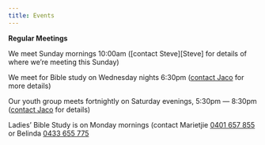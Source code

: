 ```yaml
---
title: Events
---
```


[Jaco]: mailto:jaco@thehomechurch.com.au "Send email to: jaco@thehomechurch.com.au"

**Regular Meetings**

We meet Sunday mornings 10:00am ([contact Steve][Steve] for details of where we’re meeting this Sunday)

We meet for Bible study on Wednesday nights 6:30pm ([contact Jaco][Jaco] for more details)

Our youth group meets fortnightly on Saturday evenings, 5:30pm — 8:30pm ([contact Jaco][Jaco] for details)

Ladies’ Bible Study is on Monday mornings (contact Marietjie [0401 657 855](tel:+61401657855) or Belinda [0433 655 775](tel:+61433655775)
